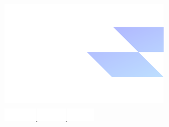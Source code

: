 ![Profile Read Me](https://github.com/delbingeorge/delbingeorge/blob/main/assets/profile-cover-image.png?raw=true)

<a href="https://delb.in">
    <img src="https://github.com/delbingeorge/delbingeorge/blob/main/assets/browser-logo.png?raw=true" alt="Portfolio Website" width='100'  height="40">
  </a>
  
<a href="mailto:imdelbingeorge@gmail.com">
    <img src="https://github.com/delbingeorge/delbingeorge/blob/main/assets/email-logo.png?raw=true" alt="Connect"  height="40">
  </a>

<a href="https://www.linkedin.com/in/delbingeorge">
    <img src="https://github.com/delbingeorge/delbingeorge/blob/main/assets/linkedin-logo.png?raw=true" alt="LinkedIn"  height="40">
  </a>
